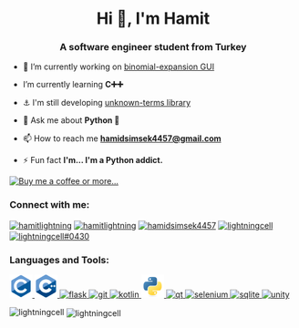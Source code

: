 <h1 align="center">Hi 👋, I'm Hamit</h1>
<h3 align="center">A software engineer student from Turkey</h3>

- 👔 I’m currently working on [binomial-expansion GUI](https://github.com/lightningcell/binomial-expansion/)

- I’m currently learning **C➕➕**

- ⚓ I'm still developing [unknown-terms library](https://github.com/lightningcell/unknown-terms/)

- 💬 Ask me about **Python 🐍**

- 📫 How to reach me **hamidsimsek4457@gmail.com**

- ⚡ Fun fact **I'm... I'm a Python addict.**

<a href='https://www.buymeacoffee.com/hamidsimsek'><img alt="Buy me a coffee or more..." src='https://www.buymeacoffee.com/assets/img/custom_images/orange_img.png' width=200></a>

<h3 align="left">Connect with me:</h3>
<p align="left">
<a href="https://linkedin.com/in/hamitlightning" target="blank"><img align="center" src="https://raw.githubusercontent.com/rahuldkjain/github-profile-readme-generator/master/src/images/icons/Social/linked-in-alt.svg" alt="hamitlightning" height="30" width="40" /></a>
<a href="https://instagram.com/hamitlightning" target="blank"><img align="center" src="https://raw.githubusercontent.com/rahuldkjain/github-profile-readme-generator/master/src/images/icons/Social/instagram.svg" alt="hamitlightning" height="30" width="40" /></a>
<a href="https://www.hackerrank.com/hamidsimsek4457" target="blank"><img align="center" src="https://raw.githubusercontent.com/rahuldkjain/github-profile-readme-generator/master/src/images/icons/Social/hackerrank.svg" alt="hamidsimsek4457" height="30" width="40" /></a>
<a href="https://www.leetcode.com/lightningcell" target="blank"><img align="center" src="https://raw.githubusercontent.com/rahuldkjain/github-profile-readme-generator/master/src/images/icons/Social/leet-code.svg" alt="lightningcell" height="30" width="40" /></a>
<a href="https://discord.gg/lightningcell#0430" target="blank"><img align="center" src="https://raw.githubusercontent.com/rahuldkjain/github-profile-readme-generator/master/src/images/icons/Social/discord.svg" alt="lightningcell#0430" height="30" width="40" /></a>
</p>

<h3 align="left">Languages and Tools:</h3>
<p align="left"> <a href="https://www.cprogramming.com/" target="_blank" rel="noreferrer"> <img src="https://raw.githubusercontent.com/devicons/devicon/master/icons/c/c-original.svg" alt="c" width="40" height="40"/> </a> <a href="https://www.w3schools.com/cpp/" target="_blank" rel="noreferrer"> <img src="https://raw.githubusercontent.com/devicons/devicon/master/icons/cplusplus/cplusplus-original.svg" alt="cplusplus" width="40" height="40"/> </a> <a href="https://flask.palletsprojects.com/" target="_blank" rel="noreferrer"> <img src="https://www.vectorlogo.zone/logos/pocoo_flask/pocoo_flask-icon.svg" alt="flask" width="40" height="40"/> </a> <a href="https://git-scm.com/" target="_blank" rel="noreferrer"> <img src="https://www.vectorlogo.zone/logos/git-scm/git-scm-icon.svg" alt="git" width="40" height="40"/> </a> <a href="https://kotlinlang.org" target="_blank" rel="noreferrer"> <img src="https://www.vectorlogo.zone/logos/kotlinlang/kotlinlang-icon.svg" alt="kotlin" width="40" height="40"/> </a> <a href="https://www.python.org" target="_blank" rel="noreferrer"> <img src="https://raw.githubusercontent.com/devicons/devicon/master/icons/python/python-original.svg" alt="python" width="40" height="40"/> </a> <a href="https://www.qt.io/" target="_blank" rel="noreferrer"> <img src="https://upload.wikimedia.org/wikipedia/commons/0/0b/Qt_logo_2016.svg" alt="qt" width="40" height="40"/> </a> <a href="https://www.selenium.dev" target="_blank" rel="noreferrer"> <img src="https://raw.githubusercontent.com/detain/svg-logos/780f25886640cef088af994181646db2f6b1a3f8/svg/selenium-logo.svg" alt="selenium" width="40" height="40"/> </a> <a href="https://www.sqlite.org/" target="_blank" rel="noreferrer"> <img src="https://www.vectorlogo.zone/logos/sqlite/sqlite-icon.svg" alt="sqlite" width="40" height="40"/> </a> <a href="https://unity.com/" target="_blank" rel="noreferrer"> <img src="https://www.vectorlogo.zone/logos/unity3d/unity3d-icon.svg" alt="unity" width="40" height="40"/> </a> </p>

<p><img align="left" src="https://github-readme-stats.vercel.app/api/top-langs?username=lightningcell&show_icons=true&locale=en&layout=compact" alt="lightningcell" /></p>

<p>&nbsp;<img align="center" src="https://github-readme-stats.vercel.app/api?username=lightningcell&show_icons=true&locale=en" alt="lightningcell" /></p>
